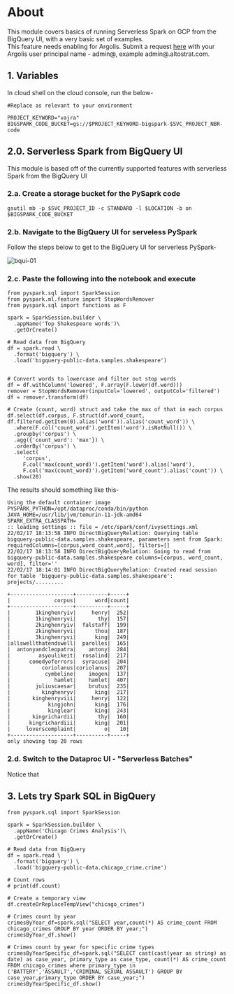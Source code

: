 # About

This module covers basics of running Serverless Spark on GCP from the BigQuery UI, with a very basic set of examples.<br>
This feature needs enabling for Argolis. Submit a request [here](https://docs.google.com/forms/d/e/1FAIpQLSccIXlE5gJNE0dNs6vQvCfrCcSjnoHqaW2lxpoVkAh56KLOwA/viewform) with your Argolis user principal name - admin@<your-org-name>, example admin@<your-ldap>.altostrat.com. 

## 1. Variables

In cloud shell on the cloud console, run the below-
```
#Replace as relevant to your environment

PROJECT_KEYWORD="vajra"  
BIGSPARK_CODE_BUCKET=gs://$PROJECT_KEYWORD-bigspark-$SVC_PROJECT_NBR-code
```

## 2.0. Serverless Spark from BigQuery UI
This module is based off of the currently supported features with serverless Spark from the BigQuery UI


### 2.a. Create a storage bucket for the PySaprk code

```
gsutil mb -p $SVC_PROJECT_ID -c STANDARD -l $LOCATION -b on $BIGSPARK_CODE_BUCKET
```

### 2.b. Navigate to the BigQuery UI for serveless PySpark

Follow the steps below to get to the BigQuery UI for serverless PySpark-
  
![bqui-01](../00-images/s8s-bqui-01.png)  


### 2.c. Paste the following into the notebook and execute

```
from pyspark.sql import SparkSession
from pyspark.ml.feature import StopWordsRemover
from pyspark.sql import functions as F

spark = SparkSession.builder \
  .appName('Top Shakespeare words')\
  .getOrCreate()

# Read data from BigQuery
df = spark.read \
  .format('bigquery') \
  .load('bigquery-public-data.samples.shakespeare')


# Convert words to lowercase and filter out stop words
df = df.withColumn('lowered', F.array(F.lower(df.word)))
remover = StopWordsRemover(inputCol='lowered', outputCol='filtered')
df = remover.transform(df)

# Create (count, word) struct and take the max of that in each corpus
df.select(df.corpus, F.struct(df.word_count, df.filtered.getItem(0).alias('word')).alias('count_word')) \
  .where(F.col('count_word').getItem('word').isNotNull()) \
  .groupby('corpus') \
  .agg({'count_word': 'max'}) \
  .orderBy('corpus') \
  .select(
     'corpus',
     F.col('max(count_word)').getItem('word').alias('word'),
     F.col('max(count_word)').getItem('word_count').alias('count')) \
  .show(20)

```

The results should something like this-
```
Using the default container image
PYSPARK_PYTHON=/opt/dataproc/conda/bin/python
JAVA_HOME=/usr/lib/jvm/temurin-11-jdk-amd64
SPARK_EXTRA_CLASSPATH=
:: loading settings :: file = /etc/spark/conf/ivysettings.xml
22/02/17 18:13:58 INFO DirectBigQueryRelation: Querying table bigquery-public-data.samples.shakespeare, parameters sent from Spark: requiredColumns=[corpus,word_count,word], filters=[]
22/02/17 18:13:58 INFO DirectBigQueryRelation: Going to read from bigquery-public-data.samples.shakespeare columns=[corpus, word_count, word], filter=''
22/02/17 18:14:01 INFO DirectBigQueryRelation: Created read session for table 'bigquery-public-data.samples.shakespeare': projects/.........

+--------------------+----------+-----+
|              corpus|      word|count|
+--------------------+----------+-----+
|        1kinghenryiv|     henry|  252|
|        1kinghenryvi|       thy|  157|
|        2kinghenryiv|  falstaff|  199|
|        2kinghenryvi|      thou|  187|
|        3kinghenryvi|      king|  249|
|allswellthatendswell|  parolles|  165|
|  antonyandcleopatra|    antony|  284|
|         asyoulikeit|  rosalind|  217|
|      comedyoferrors|  syracuse|  204|
|          coriolanus|coriolanus|  207|
|           cymbeline|    imogen|  137|
|              hamlet|    hamlet|  407|
|        juliuscaesar|    brutus|  235|
|          kinghenryv|      king|  217|
|       kinghenryviii|     henry|  122|
|            kingjohn|      king|  176|
|            kinglear|      king|  243|
|       kingrichardii|       thy|  160|
|      kingrichardiii|      king|  201|
|     loverscomplaint|         o|   10|
+--------------------+----------+-----+
only showing top 20 rows
```

### 2.d. Switch to the Dataproc UI - "Serverless Batches"

Notice that 



## 3. Lets try Spark SQL in BigQuery


```
from pyspark.sql import SparkSession

spark = SparkSession.builder \
  .appName('Chicago Crimes Analysis')\
  .getOrCreate()

# Read data from BigQuery
df = spark.read \
  .format('bigquery') \
  .load('bigquery-public-data.chicago_crime.crime')

# Count rows
# print(df.count)

# Create a temporary view
df.createOrReplaceTempView("chicago_crimes")

# Crimes count by year
crimesByYear_df=spark.sql("SELECT year,count(*) AS crime_count FROM chicago_crimes GROUP BY year ORDER BY year;")
crimesByYear_df.show()

# Crimes count by year for specific crime types
crimesByYearSpecific_df=spark.sql("SELECT cast(cast(year as string) as date) as case_year, primary_type as case_type, count(*) AS crime_count FROM chicago_crimes where primary_type in ('BATTERY','ASSAULT','CRIMINAL SEXUAL ASSAULT') GROUP BY case_year,primary_type ORDER BY case_year;")
crimesByYearSpecific_df.show()
```

